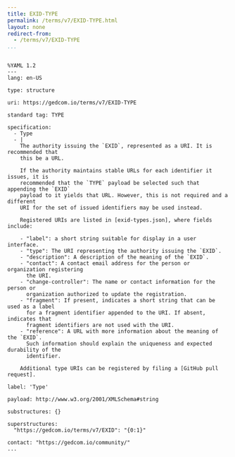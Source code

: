 ```yaml
---
title: EXID-TYPE
permalink: /terms/v7/EXID-TYPE.html
layout: none
redirect-from:
  - /terms/v7/EXID-TYPE
...
```


```

%YAML 1.2
---
lang: en-US

type: structure

uri: https://gedcom.io/terms/v7/EXID-TYPE

standard tag: TYPE

specification:
  - Type
  - |
    The authority issuing the `EXID`, represented as a URI. It is recommended that
    this be a URL.
    
    If the authority maintains stable URLs for each identifier it issues, it is
    recommended that the `TYPE` payload be selected such that appending the `EXID`
    payload to it yields that URL. However, this is not required and a different
    URI for the set of issued identifiers may be used instead.
    
    Registered URIs are listed in [exid-types.json], where fields include:
    
    - "label": a short string suitable for display in a user interface.
    - "type": The URI representing the authority issuing the `EXID`.
    - "description": A description of the meaning of the `EXID`.
    - "contact": A contact email address for the person or organization registering
      the URI.
    - "change-controller": The name or contact information for the person or
      organization authorized to update the registration.
    - "fragment": If present, indicates a short string that can be used as a label
      for a fragment identifier appended to the URI. If absent, indicates that
      fragment identifiers are not used with the URI.
    - "reference": A URL with more information about the meaning of the `EXID`.
      Such information should explain the uniqueness and expected durability of the
      identifier.
    
    Additional type URIs can be registered by filing a [GitHub pull request].

label: 'Type'

payload: http://www.w3.org/2001/XMLSchema#string

substructures: {}

superstructures:
  "https://gedcom.io/terms/v7/EXID": "{0:1}"

contact: "https://gedcom.io/community/"
...

```
